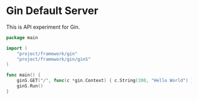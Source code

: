 # Gin Default Server

This is API experiment for Gin.

```go
package main

import (
	"project/framework/gin"
	"project/framework/gin/ginS"
)

func main() {
	ginS.GET("/", func(c *gin.Context) { c.String(200, "Hello World") })
	ginS.Run()
}
```
